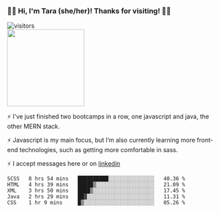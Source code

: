 ### 👋🏾 Hi, I'm Tara (she/her)! Thanks for visiting! 👋🏾
![visitors](https://visitor-badge.glitch.me/badge?page_id=qualmless)
<BR>
<img height="180em" src="https://github-readme-stats.vercel.app/api?username=qualmless&show_icons=true&hide_border=true&&count_private=true&include_all_commits=true" />

⚡️ I've just finished two bootcamps in a row, one javascript and java, the other MERN stack. 

⚡️ Javascript is my main focus, but I’m also currently learning more front-end technologies, such as getting more comfortable in sass. 

⚡️ I accept messages here or on <a href="https://www.linkedin.com/in/tarajdunmore/">linkedin</a>

<!--START_SECTION:waka-->
```text
SCSS   8 hrs 54 mins   ██████████░░░░░░░░░░░░░░░   40.36 % 
HTML   4 hrs 39 mins   █████▒░░░░░░░░░░░░░░░░░░░   21.09 % 
XML    3 hrs 50 mins   ████▒░░░░░░░░░░░░░░░░░░░░   17.45 % 
Java   2 hrs 29 mins   ██▓░░░░░░░░░░░░░░░░░░░░░░   11.31 % 
CSS    1 hr 9 mins     █▒░░░░░░░░░░░░░░░░░░░░░░░   05.26 % 
```
<!--END_SECTION:waka-->

<!--
**qualmless/qualmless** is a ✨ _special_ ✨ repository because its `README.md` (this file) appears on your GitHub profile.

Here are some ideas to get you started:
- 🔭 I’m currently working on ...
- 👯 I’m looking to collaborate on ...
- 🤔 I’m looking for help with ...
- 💬 Ask me about ...
- 📫 How to reach me: ...
- ⚡ Fun fact: ...
-->

